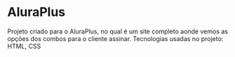 # AluraPlus
Projeto criado para o AluraPlus, no qual é um site completo aonde vemos as opções dos combos para o cliente assinar. Tecnologias usadas no projeto: HTML, CSS 
